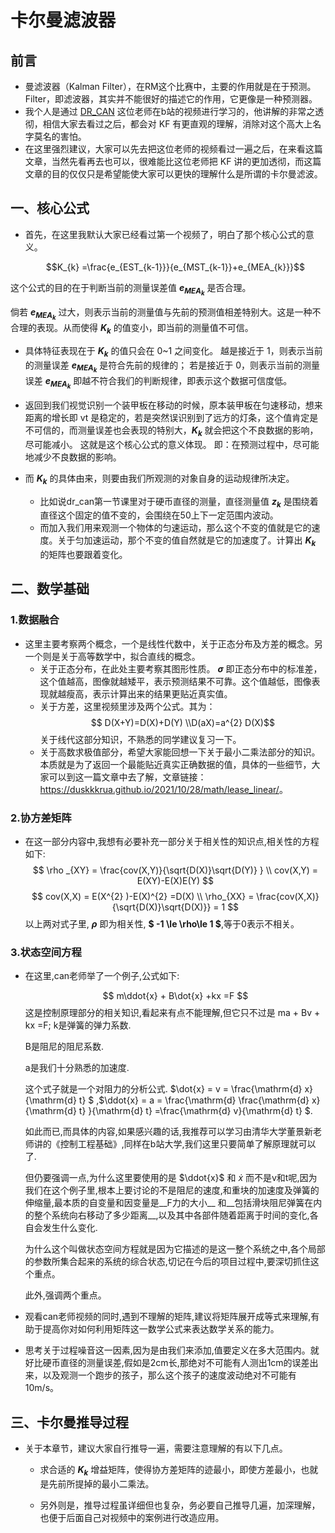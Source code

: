 # 卡尔曼滤波器

## 前言

* 曼滤波器（Kalman Filter），在RM这个比赛中，主要的作用就是在于预测。Filter，即滤波器，其实并不能很好的描述它的作用，它更像是一种预测器。
* 我个人是通过 [DR_CAN](https://space.bilibili.com/230105574?spm_id_from=333.337.search-card.all.click) 这位老师在b站的视频进行学习的，他讲解的非常之透彻，相信大家去看过之后，都会对 KF 有更直观的理解，消除对这个高大上名字莫名的害怕。
* 在这里强烈建议，大家可以先去把这位老师的视频看过一遍之后，在来看这篇文章，当然先看再去也可以，很难能比这位老师把 KF 讲的更加透彻，而这篇文章的目的仅仅只是希望能使大家可以更快的理解什么是所谓的卡尔曼滤波。

## 一、核心公式

* 首先，在这里我默认大家已经看过第一个视频了，明白了那个核心公式的意义。

  $$K_{k} =\frac{e_{EST_{k-1}}}{e_{MST_{k-1}}+e_{MEA_{k}}}$$

这个公式的目的在于判断当前的测量误差值 __$e_{MEA_{k}}$__ 是否合理。

倘若 __$e_{MEA_{k}}$__ 过大，则表示当前的测量值与先前的预测值相差特别大。这是一种不合理的表现。从而使得 __$K_{k}$__ 的值变小，即当前的测量值不可信。

* 具体特征表现在于 __$K_{k}$__ 的值只会在 0~1 之间变化。
越是接近于 1，则表示当前的测量误差 __$e_{MEA_{k}}$__ 是符合先前的规律的；
若是接近于 0，则表示当前的测量误差 __$e_{MEA_{k}}$__ 即越不符合我们的判断规律，即表示这个数据可信度低。
* 返回到我们视觉识别一个装甲板在移动的时候，原本装甲板在匀速移动，想来距离的增长即 vt 是稳定的，若是突然误识别到了远方的灯条，这个值肯定是不可信的，而测量误差也会表现的特别大，__$K_{k}$__ 就会把这个不良数据的影响，尽可能减小。
这就是这个核心公式的意义体现。
即：在预测过程中，尽可能地减少不良数据的影响。

* 而 __$K_{k}$__ 的具体由来，则要由我们所观测的对象自身的运动规律所决定。
  * 比如说dr_can第一节课里对于硬币直径的测量，直径测量值 __$z_{k}$__ 是围绕着直径这个固定的值不变的，会围绕在50上下一定范围内波动。
  * 而加入我们用来观测一个物体的匀速运动，那么这个不变的值就是它的速度。关于匀加速运动，那个不变的值自然就是它的加速度了。计算出 __$K_{k}$__ 的矩阵也要跟着变化。

## 二、数学基础

### 1.数据融合

* 这里主要考察两个概念，一个是线性代数中，关于正态分布及方差的概念。另一个则是关于高等数学中，拟合直线的概念。
  * 关于正态分布，在此处主要考察其图形性质。 __$\sigma$__ 即正态分布中的标准差，这个值越高，图像就越矮平，表示预测结果不可靠。这个值越低，图像表现就越瘦高，表示计算出来的结果更贴近真实值。
  * 关于方差，这里视频里涉及两个公式。其为：
    $$ D(X+Y)=D(X)+D(Y) \\D(aX)=a^{2} D(X)$$
  关于线代这部分知识，不熟悉的同学建议复习一下。
  * 关于高数求极值部分，希望大家能回想一下关于最小二乘法部分的知识。本质就是为了返回一个最能贴近真实正确数据的值，具体的一些细节，大家可以到这一篇文章中去了解，文章链接：<https://duskkkrua.github.io/2021/10/28/math/lease_linear/>。

### 2.协方差矩阵

* 在这一部分内容中,我想有必要补充一部分关于相关性的知识点,相关性的方程如下:
  $$ \rho _{XY} = \frac{cov(X,Y)}{\sqrt{D(X)}\sqrt{D(Y)} }  \\
   cov(X,Y) = E(XY)-E(X)E(Y) $$
  $$   cov(X,X) = E(X^{2} )-E(X)^{2} =D(X) \\ \rho_{XX} = \frac{cov(X,X)}{\sqrt{D(X)}\sqrt{D(X)}} = 1 $$
  以上两对式子里, __$\rho$__ 即为相关性, __$ -1 \le \rho\le 1 $__,等于0表示不相关。

### 3.状态空间方程

* 在这里,can老师举了一个例子,公式如下:
  
  $$ m\ddot{x} + B\dot{x} +kx =F $$
  这是控制原理部分的相关知识,看起来有点不能理解,但它只不过是 ma + Bv + kx =F;
  k是弹簧的弹力系数.
  
  B是阻尼的阻尼系数.
  
  a是我们十分熟悉的加速度.
  
  这个式子就是一个对阻力的分析公式. $\dot{x} = v = \frac{\mathrm{d} x}{\mathrm{d} t} $ ,$\ddot{x} = a = \frac{\mathrm{d} \frac{\mathrm{d} x}{\mathrm{d} t} }{\mathrm{d} t} =\frac{\mathrm{d} v}{\mathrm{d} t}  $.

  如此而已,而具体的内容,如果感兴趣的话,我推荐可以学习由清华大学董景新老师讲的《控制工程基础》,同样在b站大学,我们这里只要简单了解原理就可以了.

  但仍要强调一点,为什么这里要使用的是 $\ddot{x}$ 和 $\dot{x}$ 而不是v和t呢,因为我们在这个例子里,根本上要讨论的不是阻尼的速度,和重块的加速度及弹簧的伸缩量,最本质的自变量和因变量是__F力的大小__ 和__包括滑块阻尼弹簧在内的整个系统向右移动了多少距离__,以及其中各部件随着距离于时间的变化,各自会发生什么变化.

  为什么这个叫做状态空间方程就是因为它描述的是这一整个系统之中,各个局部的参数所集合起来的系统的综合状态,切记在今后的项目过程中,要深切抓住这个重点。

  此外,强调两个重点。

* 观看can老师视频的同时,遇到不理解的矩阵,建议将矩阵展开成等式来理解,有助于提高你对如何利用矩阵这一数学公式来表达数学关系的能力。
* 思考关于过程噪音这一因素,因为是由我们来添加,值要定义在多大范围内。就好比硬币直径的测量误差,假如是2cm长,那绝对不可能有人测出1cm的误差出来，以及观测一个跑步的孩子，那么这个孩子的速度波动绝对不可能有10m/s。

## 三、卡尔曼推导过程

  * 关于本章节，建议大家自行推导一遍，需要注意理解的有以下几点。
  
    *  求合适的 __$K_{k}$__ 增益矩阵，使得协方差矩阵的迹最小，即使方差最小，也就是先前所提掉的最小二乘法。

    *  另外则是，推导过程虽详细但也复杂，务必要自己推导几遍，加深理解，也便于后面自己对视频中的案例进行改造应用。

